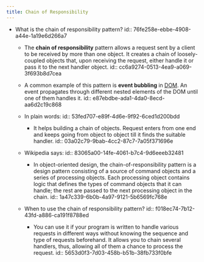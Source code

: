 ```yaml
---
title: Chain of Responsibility
---
```


- What is the chain of responsibility pattern?
id:: 76fe258e-ebbe-4908-a44e-1a19e6d266a7
	 - The **chain of responsibility** pattern allows a request sent by a client to be received by more than one object. It creates a chain of loosely-coupled objects that, upon receiving the request, either handle it or pass it to the next handler object.
id:: cc6a9274-0513-4ea9-a069-3f693b8d7cea

	 - A common example of this pattern is __event bubbling__ in [DOM](https://www.educative.io/edpresso/what-is-dom). An event propagates through different nested elements of the DOM until one of them handles it.
id:: e87ebdbe-ada1-4da0-8ecd-aa6d2c19c868

	 - In plain words:
id:: 53fed707-e89f-4d6e-9f92-6ced1d200bdd
		 - It helps building a chain of objects. Request enters from one end and keeps going from object to object till it finds the suitable handler.
id:: 03a02c79-9bab-4cc2-87c7-7a05f371696e

	 - Wikipedia says:
id:: 83065a00-14fe-4061-b7c4-9d6eeeb32481
		 - In object-oriented design, the chain-of-responsibility pattern is a design pattern consisting of a source of command objects and a series of processing objects. Each processing object contains logic that defines the types of command objects that it can handle; the rest are passed to the next processing object in the chain.
id:: 1a47c339-6b0b-4a97-9121-5b6569fc768e

	 - When to use the chain of responsibility pattern?
id:: f018ec74-7b12-43fd-a886-ca191f8788ed
		 - You can use it if your program is written to handle various requests in different ways without knowing the sequence and type of requests beforehand. It allows you to chain several handlers, thus, allowing all of them a chance to process the request.
id:: 5653d0f3-7d03-458b-b51b-38fb733f0bfe
